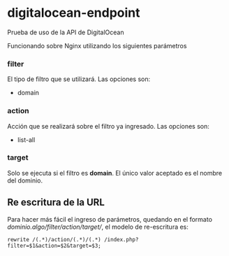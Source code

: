 # digitalocean-endpoint
Prueba de uso de la API de DigitalOcean

Funcionando sobre Nginx utilizando los siguientes parámetros

### filter
El tipo de filtro que se utilizará. Las opciones son:
* domain

### action
Acción que se realizará sobre el filtro ya ingresado. Las opciones son:
* list-all

### target
Solo se ejecuta si el filtro es **domain**. El único valor aceptado es el nombre del dominio.

## Re escritura de la URL
Para hacer más fácil el ingreso de parámetros, quedando en el formato *dominio.algo/filter/action/target/*, el modelo de re-escritura es:

`rewrite /(.*)/action/(.*)/(.*) /index.php?filter=$1&action=$2&target=$3;`